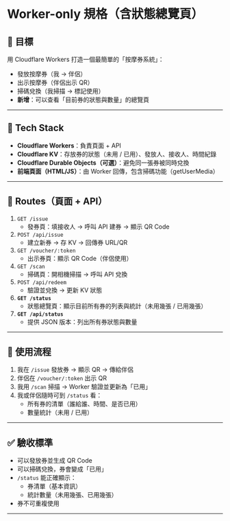 # Worker-only 規格（含狀態總覽頁）

## 🎯 目標
用 Cloudflare Workers 打造一個最簡單的「按摩券系統」：  
- 發放按摩券（我 → 伴侶）  
- 出示按摩券（伴侶出示 QR）  
- 掃碼兌換（我掃描 → 標記使用）  
- **新增**：可以查看「目前券的狀態與數量」的總覽頁

---

## 🧱 Tech Stack
- **Cloudflare Workers**：負責頁面 + API  
- **Cloudflare KV**：存放券的狀態（未用 / 已用）、發放人、接收人、時間紀錄  
- **Cloudflare Durable Objects（可選）**：避免同一張券被同時兌換  
- **前端頁面（HTML/JS）**：由 Worker 回傳，包含掃碼功能（getUserMedia）

---

## 🔀 Routes（頁面 + API）
1. `GET /issue`  
   - 發券頁：填接收人 → 呼叫 API 建券 → 顯示 QR Code
2. `POST /api/issue`  
   - 建立新券 → 存 KV → 回傳券 URL/QR
3. `GET /voucher/:token`  
   - 出示券頁：顯示 QR Code（伴侶使用）
4. `GET /scan`  
   - 掃碼頁：開相機掃描 → 呼叫 API 兌換
5. `POST /api/redeem`  
   - 驗證並兌換 → 更新 KV 狀態
6. **`GET /status`**  
   - 狀態總覽頁：顯示目前所有券的列表與統計（未用幾張 / 已用幾張）
7. **`GET /api/status`**  
   - 提供 JSON 版本：列出所有券狀態與數量

---

## 📲 使用流程
1. 我在 `/issue` 發放券 → 顯示 QR → 傳給伴侶  
2. 伴侶在 `/voucher/:token` 出示 QR  
3. 我用 `/scan` 掃描 → Worker 驗證並更新為「已用」  
4. 我或伴侶隨時可到 `/status` 看：  
   - 所有券的清單（誰給誰、時間、是否已用）  
   - 數量統計（未用 / 已用）

---

## ✅ 驗收標準
- 可以發放券並生成 QR Code  
- 可以掃碼兌換，券會變成「已用」  
- `/status` 能正確顯示：  
  - 券清單（基本資訊）  
  - 統計數量（未用幾張、已用幾張）  
- 券不可重複使用

---